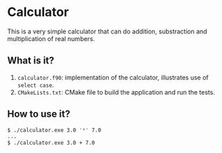 # Calculator

This is a very simple calculator that can do addition,
substraction and multiplication of real numbers.

## What is it?

1. `calculator.f90`: implementation of the calculator,
   illustrates use of `select case`.
1. `CMakeLists.txt`: CMake file to build the application
   and run the tests.

## How to use it?

```bash
$ ./calculator.exe 3.0 '*' 7.0
...
$ ./calculator.exe 3.0 + 7.0
```
